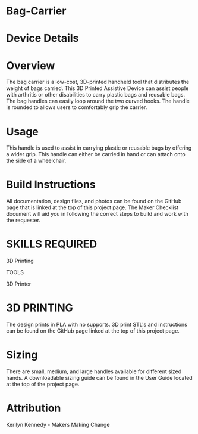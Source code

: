 # Bag-Carrier
# Device Details
# Overview 

The bag carrier is a low-cost, 3D-printed handheld tool that distributes the weight of bags carried. This 3D Printed Assistive Device can assist people with arthritis or other disabilities to carry plastic bags and reusable bags. The bag handles can easily loop around the two curved hooks. The handle is rounded to allows users to comfortably grip the carrier.

# Usage 

This handle is used to assist in carrying plastic or reusable bags by offering a wider grip. This handle can either be carried in hand or can attach onto the side of a wheelchair.

# Build Instructions 

All documentation, design files, and photos can be found on the GitHub page that is linked at the top of this project page. The Maker Checklist document will aid you in following the correct steps to build and work with the requester.

# SKILLS REQUIRED 
3D Printing

TOOLS 

3D Printer

# 3D PRINTING 

The design prints in PLA with no supports. 3D print STL's and instructions can be found on the GitHub page linked at the top of this project page.

# Sizing

There are small, medium, and large handles available for different sized hands. A downloadable sizing guide can be found in the User Guide located at the top of the project page.

# Attribution

Kerilyn Kennedy - Makers Making Change

